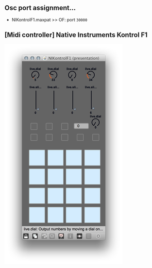 ## Osc port assignment...
- NIKontrolF1.maxpat >> OF: port `30000`


## [Midi controller] Native Instruments Kontrol F1

![image](https://raw.githubusercontent.com/motoishmz/of-baseapps/master/screenshots/NIKontrolF1.png)